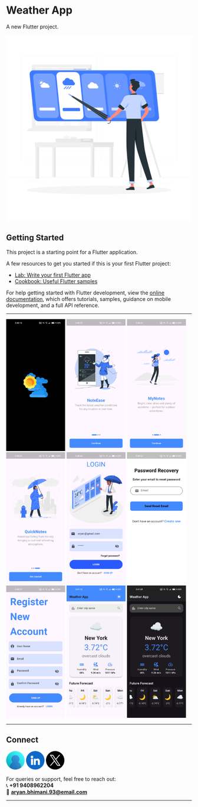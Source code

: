 # Weather App

A new Flutter project.

![Onboarding](assets/Weather-rafiki.png)

## Getting Started

This project is a starting point for a Flutter application.

A few resources to get you started if this is your first Flutter project:

- [Lab: Write your first Flutter app](https://docs.flutter.dev/get-started/codelab)
- [Cookbook: Useful Flutter samples](https://docs.flutter.dev/cookbook)

For help getting started with Flutter development, view the
[online documentation](https://docs.flutter.dev/), which offers tutorials,
samples, guidance on mobile development, and a full API reference.

---

<a><img src="assets/images/1.jpg" width="160" /></a>
<a><img src="assets/images/2.jpg" width="160" /></a>
<a><img src="assets/images/3.jpg" width="160" /></a>
<a><img src="assets/images/4.jpg" width="160" /></a>
<a><img src="assets/images/5.jpg" width="160" /></a>
<a><img src="assets/images/6.jpg" width="160" /></a>
<a><img src="assets/images/7.jpg" width="160" /></a>
<a><img src="assets/images/8.jpg" width="160" /></a>
<a><img src="assets/images/9.jpg" width="160" /></a>

---

## Connect

<a href="https://dev-aryanbhimani.pantheonsite.io/" target="_blank"><img src="assets/portfolio.png" width="50" ></a>
<a href="https://www.linkedin.com/in/aryanbhimani/" target="_blank"><img src="assets/linkedin.png" width="50"></a>
<a href="https://twitter.com/yourtwitterhandle" target="_blank"><img src="assets/twitter.png" width="50"></a> 

For queries or support, feel free to reach out:  
📞 **+91 9408962204**  
📧 **aryan.bhimani.93@email.com**

---

